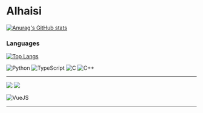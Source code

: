 # AIhaisi #

[![Anurag's GitHub stats](https://github-readme-stats.vercel.app/api?username=AIhaisi&theme=tokyonight)](https://github.com/AIhaisi) 
  
<!--
![](http://github-profile-summary-cards.vercel.app/api/cards/stats?username=AIhaisi&theme=transparent)
-->
### Languages ###
[![Top Langs](https://github-readme-stats.vercel.app/api/top-langs/?username=AIhaisi&hide=javascript,html&theme=tokyonight&layout=compact)](https://github.com/AIhaisi)

![Python](https://img.shields.io/badge/Python-14354C.svg?style=for-the-badge&logo=python&logoColor=white)
![TypeScript](https://img.shields.io/badge/TypeScript-007ACC.svg?style=for-the-badge&logo=typescript&logoColor=white)
![C](https://img.shields.io/badge/C-00599C.svg?style=for-the-badge&logo=c&logoColor=white)
![C++](https://img.shields.io/badge/C++-00599C.svg?style=for-the-badge&logo=c%2B%2B&logoColor=white)

<hr>

![](http://github-profile-summary-cards.vercel.app/api/cards/most-commit-language?username=AIhaisi&theme=nord_dark)
![](http://github-profile-summary-cards.vercel.app/api/cards/repos-per-language?username=AIhaisi&theme=nord_dark)

![VueJS](https://img.shields.io/badge/Vue.js-35495e.svg?style=for-the-badge&logo=vue.js&logoColor=4FC08D)

<hr>
<!--
**AIhaisi/AIhaisi** is a ✨ _special_ ✨ repository because its `README.md` (this file) appears on your GitHub profile.

Here are some ideas to get you started:

- 🔭 I’m currently working on ...
- 🌱 I’m currently learning ...
- 👯 I’m looking to collaborate on ...
- 🤔 I’m looking for help with ...
- 💬 Ask me about ...
- 📫 How to reach me: ...
- 😄 Pronouns: ...
- ⚡ Fun fact: ...
-->
